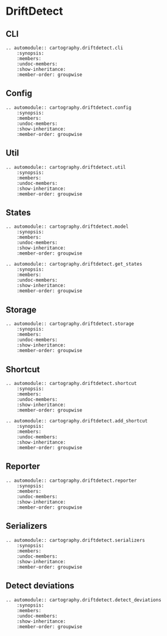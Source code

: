 # DriftDetect

## CLI

```{eval-rst}
.. automodule:: cartography.driftdetect.cli
    :synopsis:
    :members:
    :undoc-members:
    :show-inheritance:
    :member-order: groupwise
```

## Config

```{eval-rst}
.. automodule:: cartography.driftdetect.config
    :synopsis:
    :members:
    :undoc-members:
    :show-inheritance:
    :member-order: groupwise
```

## Util

```{eval-rst}
.. automodule:: cartography.driftdetect.util
    :synopsis:
    :members:
    :undoc-members:
    :show-inheritance:
    :member-order: groupwise
```

## States

```{eval-rst}
.. automodule:: cartography.driftdetect.model
    :synopsis:
    :members:
    :undoc-members:
    :show-inheritance:
    :member-order: groupwise
```

```{eval-rst}
.. automodule:: cartography.driftdetect.get_states
    :synopsis:
    :members:
    :undoc-members:
    :show-inheritance:
    :member-order: groupwise
```

## Storage

```{eval-rst}
.. automodule:: cartography.driftdetect.storage
    :synopsis:
    :members:
    :undoc-members:
    :show-inheritance:
    :member-order: groupwise
```

## Shortcut

```{eval-rst}
.. automodule:: cartography.driftdetect.shortcut
    :synopsis:
    :members:
    :undoc-members:
    :show-inheritance:
    :member-order: groupwise
```

```{eval-rst}
.. automodule:: cartography.driftdetect.add_shortcut
    :synopsis:
    :members:
    :undoc-members:
    :show-inheritance:
    :member-order: groupwise
```

## Reporter

```{eval-rst}
.. automodule:: cartography.driftdetect.reporter
    :synopsis:
    :members:
    :undoc-members:
    :show-inheritance:
    :member-order: groupwise
```

## Serializers

```{eval-rst}
.. automodule:: cartography.driftdetect.serializers
    :synopsis:
    :members:
    :undoc-members:
    :show-inheritance:
    :member-order: groupwise
```

## Detect deviations

```{eval-rst}
.. automodule:: cartography.driftdetect.detect_deviations
    :synopsis:
    :members:
    :undoc-members:
    :show-inheritance:
    :member-order: groupwise
```
